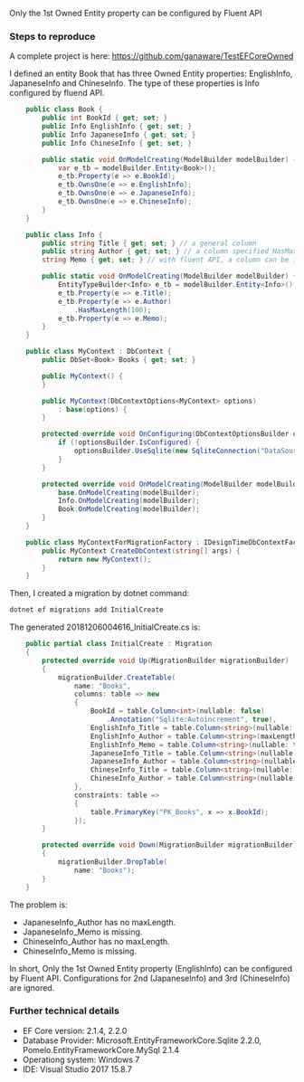 Only the 1st Owned Entity property can be configured by Fluent API

### Steps to reproduce

A complete project is here: https://github.com/ganaware/TestEFCoreOwned

I defined an entity Book that has three Owned Entity properties: EnglishInfo, JapaneseInfo and ChineseInfo.
The type of these properties is Info configured by fluend API.

```csharp
    public class Book {
        public int BookId { get; set; }
        public Info EnglishInfo { get; set; }
        public Info JapaneseInfo { get; set; }
        public Info ChineseInfo { get; set; }

        public static void OnModelCreating(ModelBuilder modelBuilder) {
            var e_tb = modelBuilder.Entity<Book>();
            e_tb.Property(e => e.BookId);
            e_tb.OwnsOne(e => e.EnglishInfo);
            e_tb.OwnsOne(e => e.JapaneseInfo);
            e_tb.OwnsOne(e => e.ChineseInfo);
        }
    }

    public class Info {
        public string Title { get; set; } // a general column
        public string Author { get; set; } // a column specified HasMaxLength() by fluent API
        string Memo { get; set; } // with fluent API, a column can be implemented by a private property

        public static void OnModelCreating(ModelBuilder modelBuilder) {
            EntityTypeBuilder<Info> e_tb = modelBuilder.Entity<Info>();
            e_tb.Property(e => e.Title);
            e_tb.Property(e => e.Author)
                .HasMaxLength(100);
            e_tb.Property(e => e.Memo);
        }
    }

    public class MyContext : DbContext {
        public DbSet<Book> Books { get; set; }

        public MyContext() {
        }

        public MyContext(DbContextOptions<MyContext> options)
            : base(options) {
        }

        protected override void OnConfiguring(DbContextOptionsBuilder optionsBuilder) {
            if (!optionsBuilder.IsConfigured) {
                optionsBuilder.UseSqlite(new SqliteConnection("DataSource=:memory:"));
            }
        }

        protected override void OnModelCreating(ModelBuilder modelBuilder) {
            base.OnModelCreating(modelBuilder);
            Info.OnModelCreating(modelBuilder);
            Book.OnModelCreating(modelBuilder);
        }
    }

    public class MyContextForMigrationFactory : IDesignTimeDbContextFactory<MyContext> {
        public MyContext CreateDbContext(string[] args) {
            return new MyContext();
        }
    }
```

Then, I created a migration by dotnet command:

```sh
dotnet ef migrations add InitialCreate
```

The generated 20181206004616_InitialCreate.cs is:

```csharp
    public partial class InitialCreate : Migration
    {
        protected override void Up(MigrationBuilder migrationBuilder)
        {
            migrationBuilder.CreateTable(
                name: "Books",
                columns: table => new
                {
                    BookId = table.Column<int>(nullable: false)
                        .Annotation("Sqlite:Autoincrement", true),
                    EnglishInfo_Title = table.Column<string>(nullable: true),
                    EnglishInfo_Author = table.Column<string>(maxLength: 100, nullable: true),
                    EnglishInfo_Memo = table.Column<string>(nullable: true),
                    JapaneseInfo_Title = table.Column<string>(nullable: true),
                    JapaneseInfo_Author = table.Column<string>(nullable: true),
                    ChineseInfo_Title = table.Column<string>(nullable: true),
                    ChineseInfo_Author = table.Column<string>(nullable: true)
                },
                constraints: table =>
                {
                    table.PrimaryKey("PK_Books", x => x.BookId);
                });
        }

        protected override void Down(MigrationBuilder migrationBuilder)
        {
            migrationBuilder.DropTable(
                name: "Books");
        }
    }
```

The problem is:

- JapaneseInfo_Author has no maxLength.
- JapaneseInfo_Memo is missing.
- ChineseInfo_Author has no maxLength.
- ChineseInfo_Memo is missing.

In short, Only the 1st Owned Entity property (EnglishInfo) can be configured by Fluent API.  Configurations for 2nd (JapaneseInfo) and 3rd (ChineseInfo) are ignored.

### Further technical details

- EF Core version: 2.1.4, 2.2.0
- Database Provider: Microsoft.EntityFrameworkCore.Sqlite 2.2.0,  Pomelo.EntityFrameworkCore.MySql 2.1.4
- Operationg system: Windows 7
- IDE: Visual Studio 2017 15.8.7

